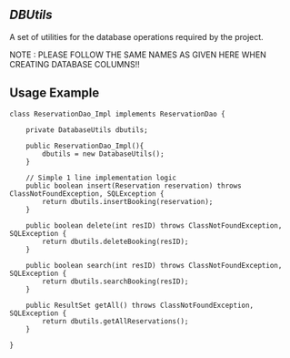 *DBUtils*
---------

A set of utilities for the database operations required by the project.

NOTE : PLEASE FOLLOW THE SAME NAMES AS GIVEN HERE WHEN CREATING DATABASE COLUMNS!!


Usage Example
-------------
    class ReservationDao_Impl implements ReservationDao {

        private DatabaseUtils dbutils;

        public ReservationDao_Impl(){
            dbutils = new DatabaseUtils();
        }

        // Simple 1 line implementation logic
        public boolean insert(Reservation reservation) throws ClassNotFoundException, SQLException {
            return dbutils.insertBooking(reservation);
        }

        public boolean delete(int resID) throws ClassNotFoundException, SQLException {
            return dbutils.deleteBooking(resID);
        }

        public boolean search(int resID) throws ClassNotFoundException, SQLException {
            return dbutils.searchBooking(resID);
        }

        public ResultSet getAll() throws ClassNotFoundException, SQLException {
            return dbutils.getAllReservations();
        }

    }
